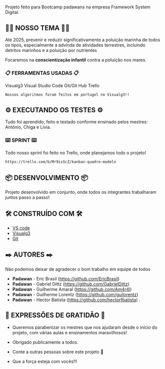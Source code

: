 # 

Projeto feito para Bootcamp padawans na empresa Framework System Digital.

## 🚀💜 NOSSO TEMA 💜🚀

Até 2025, prevenir e reduzir significativamente a poluição marinha de todos os tipos, especialmente a advinda de atividades terrestres, incluindo detritos marinhos e a poluição por nutrientes

Focaremos na **conscientização infantil** contra a poluição nos mares.

### 📋 FERRAMENTAS USADAS 📋

Visualg3
Visual Studio Code
Git/Git Hub
Trello

```
Nossos algoritmos foram feitos em portugol no Visualg3!!
```


## ⚙️ EXECUTANDO OS TESTES ⚙️

Tudo foi aprendido, feito e testado conforme ensinado pelos mestres: Antônio, Chiga e Lívia.


### ⌨️ SPRINT ⌨️

Todo nosso sprint foi feito no Trello, onde planejamos todo o projeto!

```
https://trello.com/b/Mr9isScZ/kanban-quadro-modelo
```

## 📦 DESENVOLVIMENTO 📦

Projeto desenvolvido em conjunto, onde todos os integrantes trabalharam juntos passo a passo!

## 🛠️ CONSTRUÍDO COM 🛠️


* [VS code](https://code.visualstudio.com/download)
* [Visualg3](https://visualg3.com.br/)
* [Git](https://git-scm.com/)

## ✒️ AUTORES ✒️

Não podemos deixar de agradecer o bom trabalho em equipe de todos

* **Padawan** - Eric Brasil (https://github.com/EricBrasil)
* **Padawan** - Gabriel Dittz (https://github.com/GabrielDittz)
* **Padawan** - Guilherme Amaral (https://github.com/Am4r4l)
* **Padawan** - Guilherme Lorentz (https://github.com/guilorentz)
* **Padawan** - Hector Batista (https://github.com/hectorfbatista)
.

## 🎁 EXPRESSÕES DE GRATIDÃO 🎁

* Queremos parabenizar os mestres que nos ajudaram desde o início do projeto, com várias aulas e ensinamentos maravilhosos! 
* Obrigado publicamente a todos.
* Conte a outras pessoas sobre este projeto 📢

* Que a força esteja com vocês!!!
